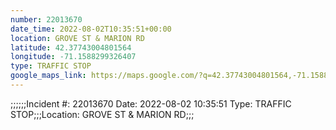 ```yaml
---
number: 22013670
date_time: 2022-08-02T10:35:51+00:00
location: GROVE ST & MARION RD
latitude: 42.37743004801564
longitude: -71.1588299326407
type: TRAFFIC STOP
google_maps_link: https://maps.google.com/?q=42.37743004801564,-71.1588299326407
---
```


;;;;;;Incident #: 22013670  Date: 2022-08-02 10:35:51   Type: TRAFFIC STOP;;;Location: GROVE ST & MARION RD;;;
